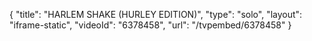 {
    "title": "HARLEM SHAKE (HURLEY EDITION)",
    "type": "solo",
    "layout": "iframe-static",
    "videoId": "6378458",
    "url": "\/tvpembed\/6378458"
}